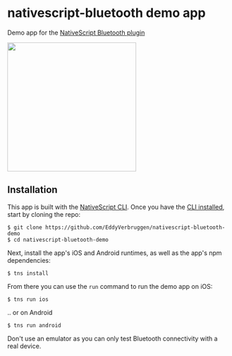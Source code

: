 # nativescript-bluetooth demo app

Demo app for the [NativeScript Bluetooth plugin](https://github.com/EddyVerbruggen/nativescript-bluetooth)

<img src="bluetooth-demo.gif" width="292"/>

## Installation

This app is built with the [NativeScript CLI](https://github.com/NativeScript/nativescript-cli).
Once you have the [CLI installed](https://github.com/NativeScript/nativescript-cli#installation), start by cloning the repo:

```
$ git clone https://github.com/EddyVerbruggen/nativescript-bluetooth-demo
$ cd nativescript-bluetooth-demo
```

Next, install the app's iOS and Android runtimes, as well as the app's npm dependencies:

```
$ tns install
```

From there you can use the `run` command to run the demo app on iOS:

```
$ tns run ios
```

.. or on Android

```
$ tns run android
```

Don't use an emulator as you can only test Bluetooth connectivity with a real device.